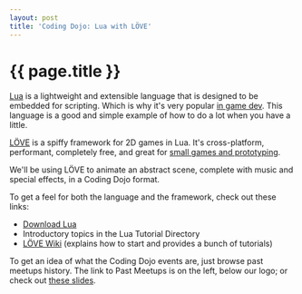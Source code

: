 ```yaml
---
layout: post
title: 'Coding Dojo: Lua with LÖVE'
---
```


# {{ page.title }}

[Lua][lua] is a lightweight and extensible language that is designed to be embedded for scripting. Which is why it's very popular [in game dev][use-cases]. This language is a good and simple example of how to do a lot when you have a little.

[LÖVE][love] is a spiffy framework for 2D games in Lua. It's cross-platform, performant, completely free, and great for [small games and prototyping][games].

We'll be using LÖVE to animate an abstract scene, complete with music and special effects, in a Coding Dojo format.

To get a feel for both the language and the framework, check out these links:

* [Download Lua][download]
* Introductory topics in the Lua Tutorial Directory
* [LÖVE Wiki][wiki] (explains how to start and provides a bunch of tutorials)

To get an idea of what the Coding Dojo events are, just browse past meetups history. The link to Past Meetups is on the left, below our logo; or check out [these slides][coding-dojo].

[lua]: http://www.lua.org/
[use-cases]: http://en.wikipedia.org/wiki/Category:Lua-scripted_video_games
[love]: https://love2d.org/
[games]: https://www.love2d.org/wiki/Category:Games
[download]: http://www.lua.org/download.html
[wiki]: https://www.love2d.org/wiki/Main_Page
[coding-dojo]: http://www.slideshare.net/NetRateu/coding-dojo-applied
